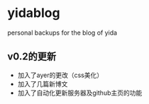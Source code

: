 # yidablog
personal backups for the blog of yida

## v0.2的更新
- 加入了ayer的更改（css美化）
- 加入了几篇新博文
- 加入了自动化更新服务器及github主页的功能
